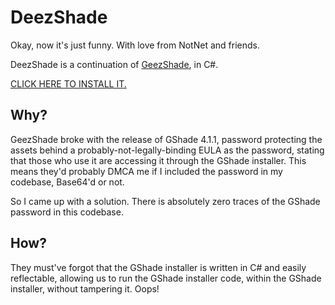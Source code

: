 ﻿# DeezShade

Okay, now it's just funny. With love from NotNet and friends.

DeezShade is a continuation of [GeezShade](https://git.n2.pm/NotNite/geezshade), in C#.

[CLICK HERE TO INSTALL IT.](https://git.n2.pm/NotNite/DeezShade/releases/latest)

## Why?

GeezShade broke with the release of GShade 4.1.1, password protecting the assets behind a probably-not-legally-binding EULA as the password, stating that those who use it are accessing it through the GShade installer. This means they'd probably DMCA me if I included the password in my codebase, Base64'd or not.

So I came up with a solution. There is absolutely zero traces of the GShade password in this codebase.

## How?

They must've forgot that the GShade installer is written in C# and easily reflectable, allowing us to run the GShade installer code, within the GShade installer, without tampering it. Oops!
